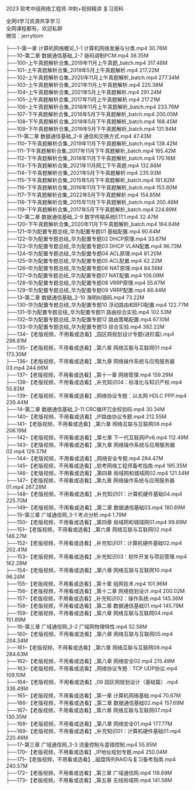 2023 软考中级网络工程师 冲刺+视频精讲 复习资料

全网it学习资源共享学习<br>全网课程都有，欢迎私聊<br>微信：jerryttom<br>

├──1–第一章 计算机网络概论_1-1 计算机网络发展与分类.mp4 30.76M<br> ├──10–第二章 数据通信基础_2-7 脉码调制PCM.mp4 38.35M<br> ├──100–上午真题解析合集_2019年11月上午真题_batch.mp4 317.48M<br> ├──101–上午真题解析合集_2019年5月上午真题解析.mp4 217.22M<br> ├──102–上午真题解析合集_2020年11月上午真题解析_batch.mp4 277.34M<br> ├──103–上午真题解析合集_2021年11月上午真题解析.mp4 225.38M<br> ├──104–上午真题解析合集_2021年5月上午真题解析.mp4 291.24M<br> ├──105–上午真题解析合集_2017年11月上午真题解析.mp4 217.21M<br> ├──106–上午真题解析合集_2018年11月上午真题解析_batch.mp4 233.76M<br> ├──107–下午真题解析合集_2016年5月下午真题解析_batch.mp4 200.05M<br> ├──108–下午真题解析合集_2018年5月下午真题解析_batch.mp4 168.45M<br> ├──109–下午真题解析合集_2019年5月下午真题解析_batch.mp4 131.94M<br> ├──11–第二章 数据通信基础_2-8 通信和交换方式.mp4 47.43M<br> ├──110–下午真题解析合集_2019年11月下午真题解析_batch.mp4 138.42M<br> ├──111–下午真题解析合集_2017年11月下午真题解析_batch.mp4 165.42M<br> ├──112–下午真题解析合集_2018年11月下午真题解析_batch.mp4 170.16M<br> ├──113–下午真题解析合集_2021年11月网工下午真题.mp4 132.86M<br> ├──114–下午真题解析合集_2021年5月下午真题解析.mp4 235.93M<br> ├──115–下午真题解析合集_2015年5月下午真题解析_batch.mp4 181.82M<br> ├──116–下午真题解析合集_2016年11月下午真题解析_batch.mp4 153.80M<br> ├──117–下午真题解析合集_2022年5月下午真题解析.mp4 154.85M<br> ├──118–下午真题解析合集_2015年11月下午真题解析_batch.mp4 200.46M<br> ├──119–下午真题解析合集_2017年5月下午真题解析_batch.mp4 224.89M<br> ├──12–第二章 数据通信基础_2-9 数字传输系统E1T1.mp4 32.47M<br> ├──120–下午真题解析合集_2020年11月下午真题解析_batch.mp4 164.64M<br> ├──121–华为配置专题总结_华为配置专题01 基础配置.mp4 90.64M<br> ├──122–华为配置专题总结_华为配置专题02 DHCP原理.mp4 33.67M<br> ├──123–华为配置专题总结_华为配置专题03 DHCP VLAN配置.mp4 96.73M<br> ├──124–华为配置专题总结_华为配置专题04 ACL原理.mp4 81.20M<br> ├──125–华为配置专题总结_华为配置专题05 ACL配置.mp4 42.22M<br> ├──126–华为配置专题总结_华为配置专题06 NAT原理.mp4 84.56M<br> ├──127–华为配置专题总结_华为配置专题07 NAT配置.mp4 106.09M<br> ├──128–华为配置专题总结_华为配置专题08 VRRP原理.mp4 55.67M<br> ├──129–华为配置专题总结_华为配置专题09 VRRP配置.mp4 88.44M<br> ├──13–第二章 数据通信基础_2-10 海明纠错码.mp4 73.22M<br> ├──130–华为配置专题总结_华为配置专题10 浮动路由和BFD配置.mp4 122.77M<br> ├──131–华为配置专题总结_华为配置专题11 路由综合实验.mp4 102.53M<br> ├──132–华为配置专题总结_华为配置专题12 路由策略配置.mp4 67.10M<br> ├──133–华为配置专题总结_华为配置专题13 综合实验.mp4 382.22M<br> ├──134–【老版视频，不用看或选看】_园区网规划设计专题(进阶篇).mp4 296.81M<br> ├──135–【老版视频，不用看或选看】_第六章 网络互联与互联网01.mp4 173.30M<br> ├──136–【老版视频，不用看或选看】_第九章 网络操作系统与应用服务器03.mp4 244.66M<br> ├──137–【老版视频，不用看或选看】_第十一章 网络管理.mp4 159.29M<br> ├──138–【老版视频，不用看或选看】_补充知识04：标准化与知识产权.mp4 55.83M<br> ├──139–【老版视频，不用看或选看】_网络协议专题：以太网 HDLC PPP.mp4 239.44M<br> ├──14–第二章 数据通信基础_2-11 CRC循环冗余校验码.mp4 30.34M<br> ├──140–【老版视频，不用看或选看】_IP路由协议专题.mp4 212.55M<br> ├──141–【老版视频，不用看或选看】_第六章 网络互联与互联网08.mp4 206.19M<br> ├──142–【老版视频，不用看或选看】_第七章 下一代互联网IPv6.mp4 112.49M<br> ├──143–【老版视频，不用看或选看】_第九章 网络操作系统与应用服务器02.mp4 129.37M<br> ├──144–【老版视频，不用看或选看】_网络安全专题.mp4 284.47M<br> ├──145–【老版视频，不用看或选看】_软考网络工程师备考指南.mp4 195.35M<br> ├──146–【老版视频，不用看或选看】_第四章 局域网和城域网02.mp4 121.54M<br> ├──147–【老版视频，不用看或选看】_第九章 网络操作系统与应用服务器01.mp4 267.28M<br> ├──148–【老版视频，不用看或选看】_补充知识01：计算机硬件基础04.mp4 225.70M<br> ├──149–【老版视频，不用看或选看】_第二章 数据通信基础03.mp4 180.69M<br> ├──15–第三章 广域通信网_3-1 考点分析.mp4 1.79M<br> ├──150–【老版视频，不用看或选看】_第四章 局域网和城域网01.mp4 99.89M<br> ├──151–【老版视频，不用看或选看】_第六章 网络互联与互联网02.mp4 148.27M<br> ├──152–【老版视频，不用看或选看】_补充知识01：计算机硬件基础02.mp4 202.41M<br> ├──153–【老版视频，不用看或选看】_补充知识03：软件开发与项目管理.mp4 162.28M<br> ├──154–【老版视频，不用看或选看】_第六章 网络互联与互联网10.mp4 96.24M<br> ├──155–【老版视频，不用看或选看】_第十章 组网技术.mp4 101.96M<br> ├──156–【老版视频，不用看或选看】_第十二章 网络规划设计.mp4 200.02M<br> ├──157–【老版视频，不用看或选看】_补充知识02：操作系统.mp4 145.36M<br> ├──158–【老版视频，不用看或选看】_第二章 数据通信基础01.mp4 145.79M<br> ├──159–【老版视频，不用看或选看】_第六章 网络互联与互联网04.mp4 151.89M<br> ├──16–第三章 广域通信网_3-2 广域网物理特性.mp4 52.58M<br> ├──160–【老版视频，不用看或选看】_第六章 网络互联与互联网05.mp4 204.34M<br> ├──161–【老版视频，不用看或选看】_第六章 网络互联与互联网09.mp4 284.63M<br> ├──162–【老版视频，不用看或选看】_第八章 网络安全02.mp4 215.49M<br> ├──163–【老版视频，不用看或选看】_网络协议专题：TCP UDP协议.mp4 109.10M<br> ├──164–【老版视频，不用看或选看】_09 园区网规划设计（基础篇）.mp4 336.49M<br> ├──165–【老版视频，不用看或选看】_第一章 计算机网络基础.mp4 70.67M<br> ├──166–【老版视频，不用看或选看】_第二章 数据通信基础02.mp4 157.69M<br> ├──167–【老版视频，不用看或选看】_第六章 网络互联与互联网07.mp4 130.35M<br> ├──168–【老版视频，不用看或选看】_第八章 网络安全01.mp4 177.77M<br> ├──169–【老版视频，不用看或选看】_补充知识01：计算机硬件基础01.mp4 220.46M<br> ├──17–第三章 广域通信网_3-3 流量控制与差错控制.mp4 55.85M<br> ├──170–【老版视频，不用看或选看】_IP地址规划专题.mp4 250.04M<br> ├──171–【老版视频，不用看或选看】_磁盘阵列RAID与复习备考指南.mp4 240.57M<br> ├──172–【老版视频，不用看或选看】_第三章 广域通信网.mp4 116.69M<br> ├──173–【老版视频，不用看或选看】_第五章 无线局域网.mp4 141.58M<br>